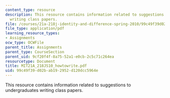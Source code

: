 ```yaml
---
content_type: resource
description: This resource contains information related to suggestions to undergraduates
  writing class papers.
file: /courses/21a-218j-identity-and-difference-spring-2010/99c49f39d02bab192952d120dcc5964e_MIT21A_218JS10_howtowrite.pdf
file_type: application/pdf
learning_resource_types:
- Assignments
ocw_type: OCWFile
parent_title: Assignments
parent_type: CourseSection
parent_uid: 9cf20f4f-8a75-52a1-e0cb-2c5c71c264ea
resourcetype: Document
title: MIT21A_218JS10_howtowrite.pdf
uid: 99c49f39-d02b-ab19-2952-d120dcc5964e
---
```

This resource contains information related to suggestions to undergraduates writing class papers.

